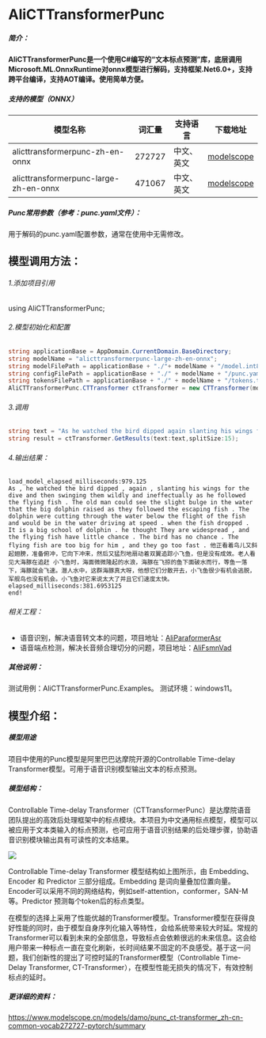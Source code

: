 # AliCTTransformerPunc
##### 简介：

**AliCTTransformerPunc是一个使用C#编写的“文本标点预测”库，底层调用Microsoft.ML.OnnxRuntime对onnx模型进行解码，支持框架.Net6.0+，支持跨平台编译，支持AOT编译。使用简单方便。**

##### 支持的模型（ONNX）
|  模型名称 |词汇量|  支持语言 | 下载地址  |
| ------------ | ------------ | ------------ | ------------ |
| alicttransformerpunc-zh-en-onnx  |272727|  中文、英文 | [modelscope](https://www.modelscope.cn/models/manyeyes/alicttransformerpunc-zh-en-onnx "modelscope")  |
|  alicttransformerpunc-large-zh-en-onnx |471067|  中文、英文 | [modelscope](https://www.modelscope.cn/models/manyeyes/alicttransformerpunc-large-zh-en-onnx "modelscope")  |

##### Punc常用参数（参考：punc.yaml文件）：
用于解码的punc.yaml配置参数，通常在使用中无需修改。

## 模型调用方法：

###### 1.添加项目引用
using AliCTTransformerPunc;

###### 2.模型初始化和配置
```csharp
string applicationBase = AppDomain.CurrentDomain.BaseDirectory;
string modelName = "alicttransformerpunc-large-zh-en-onnx";
string modelFilePath = applicationBase + "./"+ modelName + "/model.int8.onnx";
string configFilePath = applicationBase + "./" + modelName + "/punc.yaml";
string tokensFilePath = applicationBase + "./" + modelName + "/tokens.txt";
AliCTTransformerPunc.CTTransformer ctTransformer = new CTTransformer(modelFilePath, configFilePath, tokensFilePath);
```
###### 3.调用
```csharp
string text = "As he watched the bird dipped again slanting his wings for the dive and then swinging them wildly and ineffectually as he followed the flying fish The old man could see the slight bulge in the water that the big dolphin raised as they followed the escaping fish The dolphin were cutting through the water below the flight of the fish and would be in the water driving at speed when the fish dropped It is a big school of dolphin he thought They are widespread and the flying fish have little chance The bird has no chance The flying fish are too big for him and they go too fast 他正看着鸟儿又斜起翅 膀准备俯冲它向下冲来然后又猛烈地扇动着双翼追踪小飞鱼但是没有成效老人看见大海豚在追赶小飞鱼时海面微微隆起的水浪海豚在飞掠的鱼下面破水而行等鱼一落下海豚就会飞速潜人水中这群海豚真大呀他想它们分散开去小飞鱼很少有机会逃脱军舰鸟也没有机会小飞鱼对它来说太大了并且它们速度太快";
string result = ctTransformer.GetResults(text:text,splitSize:15);
```
###### 4.输出结果：
```
load_model_elapsed_milliseconds:979.125
As , he watched the bird dipped , again , slanting his wings for the dive and then swinging them wildly and ineffectually as he followed the flying fish . The old man could see the slight bulge in the water that the big dolphin raised as they followed the escaping fish . The dolphin were cutting through the water below the flight of the fish and would be in the water driving at speed . when the fish dropped . It is a big school of dolphin . he thought They are widespread , and the flying fish have little chance . The bird has no chance . The flying fish are too big for him , and they go too fast . 他正看着鸟儿又斜起翅膀，准备俯冲，它向下冲来，然后又猛烈地扇动着双翼追踪小飞鱼，但是没有成效。老人看见大海豚在追赶 小飞鱼时，海面微微隆起的水浪，海豚在飞掠的鱼下面破水而行，等鱼一落下，海豚就会飞速。潜人水中，这群海豚真大呀，他想它们分散开去，小飞鱼很少有机会逃脱，军舰鸟也没有机会。小飞鱼对它来说太大了并且它们速度太快。
elapsed_milliseconds:381.6953125
end!
```

###### 相关工程：
* 语音识别，解决语音转文本的问题，项目地址：[AliParaformerAsr](https://github.com/manyeyes/AliParaformerAsr "AliParaformerAsr") 
* 语音端点检测，解决长音频合理切分的问题，项目地址：[AliFsmnVad](https://github.com/manyeyes/AliFsmnVad "AliFsmnVad") 

##### 其他说明：
测试用例：AliCTTransformerPunc.Examples。
测试环境：windows11。

## 模型介绍：
##### 模型用途
项目中使用的Punc模型是阿里巴巴达摩院开源的Controllable Time-delay Transformer模型。可用于语音识别模型输出文本的标点预测。

##### 模型结构：
Controllable Time-delay Transformer（CTTransformerPunc）是达摩院语音团队提出的高效后处理框架中的标点模块。本项目为中文通用标点模型，模型可以被应用于文本类输入的标点预测，也可应用于语音识别结果的后处理步骤，协助语音识别模块输出具有可读性的文本结果。

![](https://www.modelscope.cn/api/v1/models/damo/punc_ct-transformer_zh-cn-common-vocab272727-pytorch/repo?Revision=master&FilePath=fig/struct.png&View=true)

Controllable Time-delay Transformer 模型结构如上图所示，由 Embedding、Encoder 和 Predictor 三部分组成。Embedding 是词向量叠加位置向量。Encoder可以采用不同的网络结构，例如self-attention，conformer，SAN-M等。Predictor 预测每个token后的标点类型。

在模型的选择上采用了性能优越的Transformer模型。Transformer模型在获得良好性能的同时，由于模型自身序列化输入等特性，会给系统带来较大时延。常规的Transformer可以看到未来的全部信息，导致标点会依赖很远的未来信息。这会给用户带来一种标点一直在变化刷新，长时间结果不固定的不良感受。基于这一问题，我们创新性的提出了可控时延的Transformer模型（Controllable Time-Delay Transformer, CT-Transformer），在模型性能无损失的情况下，有效控制标点的延时。

##### 更详细的资料：
https://www.modelscope.cn/models/damo/punc_ct-transformer_zh-cn-common-vocab272727-pytorch/summary
